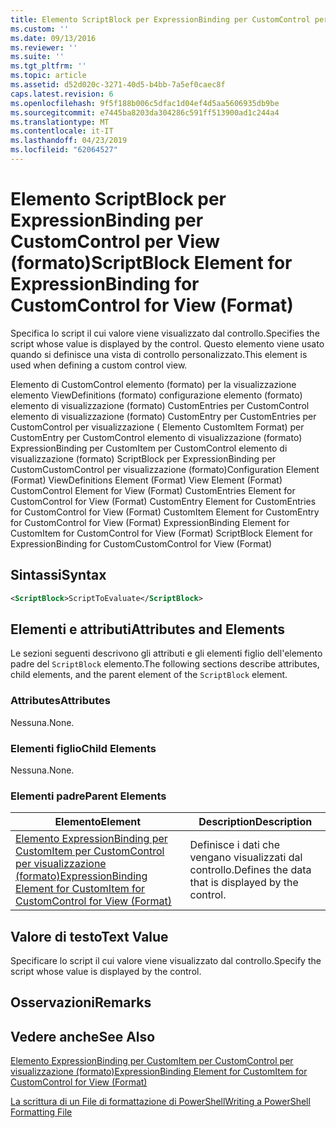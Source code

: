 ```yaml
---
title: Elemento ScriptBlock per ExpressionBinding per CustomControl per visualizzazione (formato) | Microsoft Docs
ms.custom: ''
ms.date: 09/13/2016
ms.reviewer: ''
ms.suite: ''
ms.tgt_pltfrm: ''
ms.topic: article
ms.assetid: d52d020c-3271-40d5-b4bb-7a5ef0caec8f
caps.latest.revision: 6
ms.openlocfilehash: 9f5f188b006c5dfac1d04ef4d5aa5606935db9be
ms.sourcegitcommit: e7445ba8203da304286c591ff513900ad1c244a4
ms.translationtype: MT
ms.contentlocale: it-IT
ms.lasthandoff: 04/23/2019
ms.locfileid: "62064527"
---
```

# <a name="scriptblock-element-for-expressionbinding-for-customcontrol-for-view-format"></a><span data-ttu-id="01173-102">Elemento ScriptBlock per ExpressionBinding per CustomControl per View (formato)</span><span class="sxs-lookup"><span data-stu-id="01173-102">ScriptBlock Element for ExpressionBinding for CustomControl for View (Format)</span></span>

<span data-ttu-id="01173-103">Specifica lo script il cui valore viene visualizzato dal controllo.</span><span class="sxs-lookup"><span data-stu-id="01173-103">Specifies the script whose value is displayed by the control.</span></span> <span data-ttu-id="01173-104">Questo elemento viene usato quando si definisce una vista di controllo personalizzato.</span><span class="sxs-lookup"><span data-stu-id="01173-104">This element is used when defining a custom control view.</span></span>

<span data-ttu-id="01173-105">Elemento di CustomControl elemento (formato) per la visualizzazione elemento ViewDefinitions (formato) configurazione elemento (formato) elemento di visualizzazione (formato) CustomEntries per CustomControl elemento di visualizzazione (formato) CustomEntry per CustomEntries per CustomControl per visualizzazione ( Elemento CustomItem Format) per CustomEntry per CustomControl elemento di visualizzazione (formato) ExpressionBinding per CustomItem per CustomControl elemento di visualizzazione (formato) ScriptBlock per ExpressionBinding per CustomCustomControl per visualizzazione (formato)</span><span class="sxs-lookup"><span data-stu-id="01173-105">Configuration Element (Format) ViewDefinitions Element (Format) View Element (Format) CustomControl Element for View (Format) CustomEntries Element for CustomControl for View (Format) CustomEntry Element for CustomEntries for CustomControl for View (Format) CustomItem Element for CustomEntry for CustomControl for View (Format) ExpressionBinding Element for CustomItem for CustomControl for View (Format) ScriptBlock Element for ExpressionBinding for CustomCustomControl for View (Format)</span></span>

## <a name="syntax"></a><span data-ttu-id="01173-106">Sintassi</span><span class="sxs-lookup"><span data-stu-id="01173-106">Syntax</span></span>

```xml
<ScriptBlock>ScriptToEvaluate</ScriptBlock>
```

## <a name="attributes-and-elements"></a><span data-ttu-id="01173-107">Elementi e attributi</span><span class="sxs-lookup"><span data-stu-id="01173-107">Attributes and Elements</span></span>

<span data-ttu-id="01173-108">Le sezioni seguenti descrivono gli attributi e gli elementi figlio dell'elemento padre del `ScriptBlock` elemento.</span><span class="sxs-lookup"><span data-stu-id="01173-108">The following sections describe attributes, child elements, and the parent element of the `ScriptBlock` element.</span></span>

### <a name="attributes"></a><span data-ttu-id="01173-109">Attributes</span><span class="sxs-lookup"><span data-stu-id="01173-109">Attributes</span></span>

<span data-ttu-id="01173-110">Nessuna.</span><span class="sxs-lookup"><span data-stu-id="01173-110">None.</span></span>

### <a name="child-elements"></a><span data-ttu-id="01173-111">Elementi figlio</span><span class="sxs-lookup"><span data-stu-id="01173-111">Child Elements</span></span>

<span data-ttu-id="01173-112">Nessuna.</span><span class="sxs-lookup"><span data-stu-id="01173-112">None.</span></span>

### <a name="parent-elements"></a><span data-ttu-id="01173-113">Elementi padre</span><span class="sxs-lookup"><span data-stu-id="01173-113">Parent Elements</span></span>

|<span data-ttu-id="01173-114">Elemento</span><span class="sxs-lookup"><span data-stu-id="01173-114">Element</span></span>|<span data-ttu-id="01173-115">Description</span><span class="sxs-lookup"><span data-stu-id="01173-115">Description</span></span>|
|-------------|-----------------|
|[<span data-ttu-id="01173-116">Elemento ExpressionBinding per CustomItem per CustomControl per visualizzazione (formato)</span><span class="sxs-lookup"><span data-stu-id="01173-116">ExpressionBinding Element for CustomItem for CustomControl for View (Format)</span></span>](./expressionbinding-element-for-customitem-for-customcontrol-for-view-format.md)|<span data-ttu-id="01173-117">Definisce i dati che vengano visualizzati dal controllo.</span><span class="sxs-lookup"><span data-stu-id="01173-117">Defines the data that is displayed by the control.</span></span>|

## <a name="text-value"></a><span data-ttu-id="01173-118">Valore di testo</span><span class="sxs-lookup"><span data-stu-id="01173-118">Text Value</span></span>

<span data-ttu-id="01173-119">Specificare lo script il cui valore viene visualizzato dal controllo.</span><span class="sxs-lookup"><span data-stu-id="01173-119">Specify the script whose value is displayed by the control.</span></span>

## <a name="remarks"></a><span data-ttu-id="01173-120">Osservazioni</span><span class="sxs-lookup"><span data-stu-id="01173-120">Remarks</span></span>

## <a name="see-also"></a><span data-ttu-id="01173-121">Vedere anche</span><span class="sxs-lookup"><span data-stu-id="01173-121">See Also</span></span>

[<span data-ttu-id="01173-122">Elemento ExpressionBinding per CustomItem per CustomControl per visualizzazione (formato)</span><span class="sxs-lookup"><span data-stu-id="01173-122">ExpressionBinding Element for CustomItem for CustomControl for View (Format)</span></span>](./expressionbinding-element-for-customitem-for-customcontrol-for-view-format.md)

[<span data-ttu-id="01173-123">La scrittura di un File di formattazione di PowerShell</span><span class="sxs-lookup"><span data-stu-id="01173-123">Writing a PowerShell Formatting File</span></span>](./writing-a-powershell-formatting-file.md)
